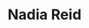 ---
title: "Nadia Reid"
summary: "Folk musician based in Port Chalmers, New Zealand."
image: "nadia-reid.jpg"
---